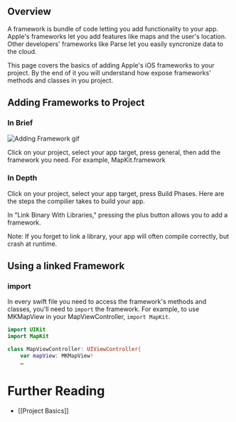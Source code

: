## Overview

A framework is bundle of code letting you add functionality to your app. Apple's frameworks let you add features like maps and the user's location. Other developers' frameworks like Parse let you easily syncronize data to the cloud. 

This page covers the basics of adding Apple's iOS frameworks to your project. By the end of it you will understand how expose frameworks' methods and classes in you project. 

## Adding Frameworks to Project

### In Brief

![Adding Framework gif](http://i.imgur.com/goEWO6l.gif)

Click on your project, select your app target, press general, then add the framework you need. For example, MapKit.framework

### In Depth

Click on your project, select your app target, press Build Phases. Here are the steps the compilier takes to build your app. 

In "Link Binary With Libraries," pressing the plus button allows you to add a framework. 

Note: If you forget to link a library, your app will often compile correctly, but crash at runtime. 

## Using a linked Framework

### import

In every swift file you need to access the framework's methods and classes, you'll need to `import` the framework. For example, to use MKMapView in your MapViewController, `import MapKit`.

```Swift
import UIKit
import MapKit

class MapViewController: UIViewController{
    var mapView: MKMapView!
    …
```

# Further Reading

* [[Project Basics]]